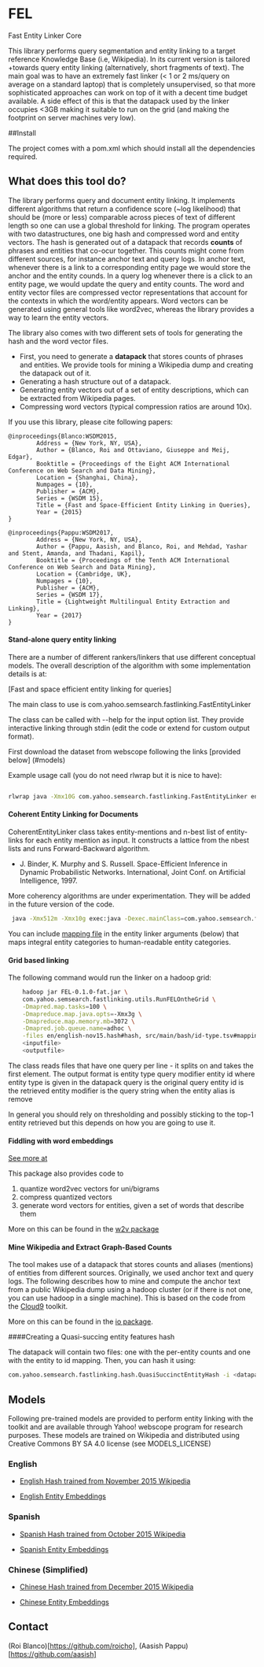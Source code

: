 # FEL
Fast Entity Linker Core

This library performs query segmentation and entity linking to a target reference Knowledge Base (i.e, Wikipedia). In its current version is tailored
+towards query entity linking (alternatively, short fragments of text). The main goal was to have an extremely fast linker
 (< 1 or 2 ms/query on average on a standard laptop) that is completely unsupervised, so that more sophisticated approaches can work on top of it with a decent time budget available. A side effect of this is that the datapack used by the linker
occupies <3GB making it suitable to run on the grid (and making the footprint on server machines very low).

##Install

The project comes with a pom.xml which should install all the dependencies required.

## What does this tool do?
The library performs query and document entity linking. It implements different algorithms that return a confidence score (~log likelihood)
that should be (more or less) comparable across pieces of text of different length so one can use a global threshold for linking. The program operates
with two datastructures, one big hash and compressed word and entity vectors. The hash is generated out of a datapack that records __counts__ of
phrases and entities that co-ocur together. This counts might come from different sources, for instance anchor text and query logs. In anchor
text, whenever there is a link to a corresponding entity page we would store the anchor and the entity counds. In a query log whenever there is a
click to an entity page, we would update the query and entity counts. The word and entity vector files are compressed vector  representations
that account for the contexts in which the word/entity appears. Word vectors can be generated using general tools like word2vec, whereas the library
provides a way to learn the entity vectors.

The library also comes with two different sets of tools for generating the hash and the word vector files.
* First, you need to generate a __datapack__ that stores counts of phrases and entities. We provide tools for mining a Wikipedia dump and creating the datapack out of it.
* Generating a hash structure out of a datapack.
* Generating entity vectors out of a set of entity descriptions, which can be extracted from Wikipedia pages.
* Compressing word vectors (typical compression ratios are around 10x).

If you use this library, please cite following papers:
    
    @inproceedings{Blanco:WSDM2015,
            Address = {New York, NY, USA},
            Author = {Blanco, Roi and Ottaviano, Giuseppe and Meij, Edgar},
            Booktitle = {Proceedings of the Eight ACM International Conference on Web Search and Data Mining},
            Location = {Shanghai, China},
            Numpages = {10},
            Publisher = {ACM},
            Series = {WSDM 15},
            Title = {Fast and Space-Efficient Entity Linking in Queries},
            Year = {2015}
    }
    
    @inproceedings{Pappu:WSDM2017,
            Address = {New York, NY, USA},
            Author = {Pappu, Aasish, and Blanco, Roi, and Mehdad, Yashar and Stent, Amanda, and Thadani, Kapil},
            Booktitle = {Proceedings of the Tenth ACM International Conference on Web Search and Data Mining},
            Location = {Cambridge, UK},
            Numpages = {10},
            Publisher = {ACM},
            Series = {WSDM 17},
            Title = {Lightweight Multilingual Entity Extraction and Linking},
            Year = {2017}
    }


#### Stand-alone query entity linking

There are a number of different rankers/linkers that use different conceptual models. The overall description of the algorithm with some implementation details is at:

[Fast and space efficient entity linking for queries]

The main class to use is 
com.yahoo.semsearch.fastlinking.FastEntityLinker 

The class can be called with --help for the input option list.
They provide interactive linking through stdin (edit the code or extend for custom output format).

First download the dataset from webscope following the links [provided below] (#models) 

Example usage call (you do not need rlwrap but it is nice to have):
```bash

rlwrap java -Xmx10G com.yahoo.semsearch.fastlinking.FastEntityLinker en/english-nov15.hash
```

#### Coherent Entity Linking for Documents

CoherentEntityLinker class takes entity-mentions and n-best list of entity-links for each entity mention as input. It constructs a lattice from the nbest lists  and runs Forward-Backward algorithm.
 * J. Binder, K. Murphy and S. Russell. Space-Efficient Inference in Dynamic Probabilistic Networks. International, Joint Conf. on Artificial Intelligence, 1997.

More coherency algorithms  are under experimentation. They will be added in the future version of the code. 

```bash
 java -Xmx512m -Xmx10g exec:java -Dexec.mainClass=com.yahoo.semsearch.fastlinking.CoherentEntityLinker -Dexec.args="en/enwiki.wiki2vec.d300.compressed en/english-nov15.hash"  -Dexec.classpathScope=compile
```
You can include  [mapping file](src/main/bash/id-type.tsv) in the entity linker arguments (below) that maps integral entity categories to human-readable entity categories. 

#### Grid based linking
The following command would run the linker on a hadoop grid:
```bash
    hadoop jar FEL-0.1.0-fat.jar \
    com.yahoo.semsearch.fastlinking.utils.RunFELOntheGrid \
    -Dmapred.map.tasks=100 \
    -Dmapreduce.map.java.opts=-Xmx3g \
    -Dmapreduce.map.memory.mb=3072 \
    -Dmapred.job.queue.name=adhoc \
    -files en/english-nov15.hash#hash, src/main/bash/id-type.tsv#mapping \
    <inputfile>
    <outputfile>
```
The class reads files that have one query per line - it splits on <TAB> and takes the first element.
The output format is
    entity type <TAB> query <TAB> modifier <TAB> entity id
where
entity type is given in the datapack
query is the original query
entity id is the retrieved entity
modifier is the query string when the entity alias is remove

In general you should rely on thresholding and possibly sticking to the top-1 entity retrieved but this depends on how you are going to use it.


#### Fiddling with word embeddings

[See more at](src/main/java/com/yahoo/semsearch/fastlinking/w2v/README.md)

This package also provides code to
  1. quantize word2vec vectors for uni/bigrams
  2. compress quantized vectors
  3. generate word vectors for entities, given a set of words that describe them

  More on this can be found in the [w2v package](src/main/java/com/yahoo/semsearch/fastlinking/w2v/README.md)


#### Mine Wikipedia and Extract Graph-Based Counts
The tool makes use of a datapack that stores counts and aliases (mentions) of entities from different sources. Originally,
we used anchor text and query logs. The following describes how to mine and compute the anchor text from a public Wikipedia dump using a hadoop cluster (or if
there is not one, you can use hadoop in a single machine). This is based on the code from the [Cloud9](https://lintool.github.io/Cloud9/) toolkit.

More on this can be found in the [io package](src/main/java/com/yahoo/semsearch/fastlinking/io/README.md).


####Creating a Quasi-succing entity features hash

The datapack will contain two files: one with the per-entity counts and one with the entity to id mapping. Then, you can hash it using:

```bash
com.yahoo.semsearch.fastlinking.hash.QuasiSuccinctEntityHash -i <datapack_file> -e <entity2id_file> -o <output_file>
```

## Models 
Following pre-trained models are provided to perform entity linking with the toolkit and are available through Yahoo! webscope program for research purposes. These models are trained on Wikipedia and distributed using Creative Commons BY SA 4.0 license (see MODELS_LICENSE) 
### English 

* [English Hash trained from November 2015 Wikipedia](http://webscope.sandbox.yahoo.com/catalog.php?datatype=l&did=81)

* [English Entity Embeddings](http://webscope.sandbox.yahoo.com/catalog.php?datatype=l&did=81)

### Spanish

* [Spanish Hash trained from October 2015 Wikipedia](http://webscope.sandbox.yahoo.com/catalog.php?datatype=l&did=81)

* [Spanish Entity Embeddings](http://webscope.sandbox.yahoo.com/catalog.php?datatype=l&did=81)


### Chinese (Simplified)

* [Chinese Hash trained from December 2015 Wikipedia](http://webscope.sandbox.yahoo.com/catalog.php?datatype=l&did=81)

* [Chinese Entity Embeddings](http://webscope.sandbox.yahoo.com/catalog.php?datatype=l&did=81)

## Contact

(Roi Blanco)[https://github.com/roicho], (Aasish Pappu)[https://github.com/aasish]
